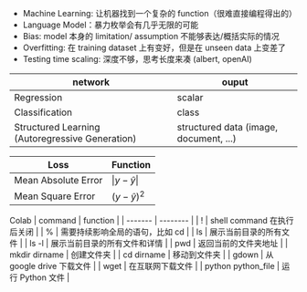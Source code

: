 - Machine Learning: 让机器找到一个复杂的 function（很难直接编程得出的）
- Language Model：暴力枚举会有几乎无限的可能
- Bias: model 本身的 limitation/ assumption 不能够表达/概括实际的情况
- Overfitting: 在 training dataset 上有变好，但是在 unseen data 上变差了
- Testing time scaling: 深度不够，思考长度来凑 (albert, openAI)

| network | ouput |
| ------- | ----- |
| Regression | scalar |
| Classification | class |
| Structured Learning (Autoregressive Generation) | structured data (image, document, ...) |

| Loss | Function |
| ---- | -------- |
| Mean Absolute Error | $\|y - \hat{y}\|$ |
| Mean Square Error | $(y - \hat{y})^2$ |

Colab
| command | function |
| ------- | -------- |
| ! | shell command 在执行后关闭 |
| % | 需要持续影响全局的语句，比如 cd |
| ls | 展示当前目录的所有文件 |
| ls -l | 展示当前目录的所有文件和详情 |
| pwd | 返回当前的文件夹地址 |
| mkdir dirname | 创建文件夹 |
| cd dirname | 移动到文件夹 |
| gdown | 从 google drive 下载文件 |
| wget | 在互联网下载文件 |
| python python_file | 运行 Python 文件 |